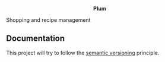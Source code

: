 <p align="center"> <b> Plum </b> </p>

Shopping and recipe management

Documentation
------------

This project will try to follow the [semantic versioning][1] principle. 

[1]: http://semver.org
